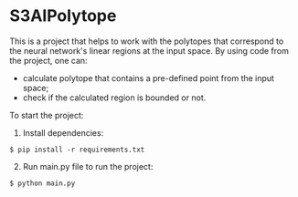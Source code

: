 # S3AIPolytope

This is a project that helps to work with the polytopes that correspond to the neural network's linear regions at the input space.
By using code from the project, one can:
- calculate polytope that contains a pre-defined point from the input space;
- check if the calculated region is bounded or not. 

To start the project:
1) Install dependencies:
```shell
$ pip install -r requirements.txt
```
2) Run main.py file to run the project: 
```shell 
$ python main.py
```